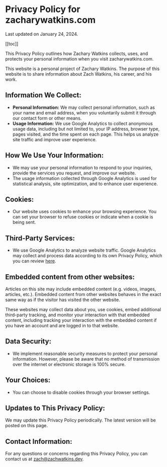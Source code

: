 # Privacy Policy for zacharywatkins.com

Last updated on January 24, 2024.

[[toc]]

This Privacy Policy outlines how Zachary Watkins collects, uses, and protects your personal information when you visit zacharywatkins.com.

This website is a personal project of Zachary Watkins. The purpose of this website is to share information about Zach Watkins, his career, and his work.

## Information We Collect:

- **Personal Information:** We may collect personal information, such as your name and email address, when you voluntarily submit it through our contact form or other means.
- **Usage Information:** We use Google Analytics to collect anonymous usage data, including but not limited to, your IP address, browser type, pages visited, and the time spent on each page. This helps us analyze site traffic and improve user experience.

## How We Use Your Information:

- We may use your personal information to respond to your inquiries, provide the services you request, and improve our website.
- The usage information collected through Google Analytics is used for statistical analysis, site optimization, and to enhance user experience.

## Cookies:

- Our website uses cookies to enhance your browsing experience. You can set your browser to refuse cookies or indicate when a cookie is being sent.

## Third-Party Services:

- We use Google Analytics to analyze website traffic. Google Analytics may collect and process data according to its own Privacy Policy, which you can review [here](https://policies.google.com/privacy).

## Embedded content from other websites:

Articles on this site may include embedded content (e.g. videos, images, articles, etc.). Embedded content from other websites behaves in the exact same way as if the visitor has visited the other website.

These websites may collect data about you, use cookies, embed additional third-party tracking, and monitor your interaction with that embedded content, including tracking your interaction with the embedded content if you have an account and are logged in to that website.

## Data Security:

- We implement reasonable security measures to protect your personal information. However, please be aware that no method of transmission over the internet or electronic storage is 100% secure.

## Your Choices:

- You can choose to disable cookies through your browser settings.

## Updates to This Privacy Policy:

We may update this Privacy Policy periodically. The latest version will be posted on this page.

## Contact Information:

For any questions or concerns regarding this Privacy Policy, you can contact us at zach@zachwatkins.dev.
